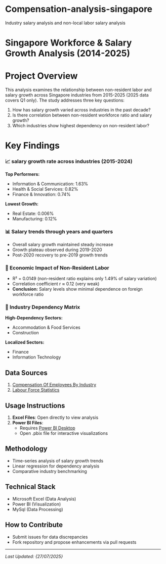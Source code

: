 # Compensation-analysis-singapore
Industry salary analysis and non-local labor salary analysis
# Singapore Workforce & Salary Growth Analysis (2014-2025)

# Project Overview

This analysis examines the relationship between non-resident labor and salary growth across Singapore industries from 2015-2025 (2025 data covers Q1 only). The study addresses three key questions:

1. How has salary growth varied across industries in the past decade?
2. Is there correlation between non-resident workforce ratio and salary growth?
3. Which industries show highest dependency on non-resident labor?

# Key Findings

### 📈 salary growth rate across industries (2015-2024)
**Top Performers:**
- Information & Communication: 1.63%
- Health & Social Services: 0.82% 
- Finance & Innovation: 0.74%

**Lowest Growth:**
- Real Estate: 0.006%
- Manufacturing: 0.12%

### 📊 Salary trends through years and quarters
- Overall salary growth maintained steady increase
- Growth plateau observed during 2019-2020
- Post-2020 recovery to pre-2019 growth trends

### 👥 Economic Impact of Non-Resident Labor
- R² = 0.0149 (non-resident ratio explains only 1.49% of salary variation)
- Correlation coefficient r ≈ 0.12 (very weak)
- **Conclusion:** Salary levels show minimal dependence on foreign workforce ratio

### 🏢 Industry Dependency Matrix
**High-Dependency Sectors:**
- Accommodation & Food Services
- Construction

**Localized Sectors:**
- Finance
- Information Technology

## Data Sources
1. [Compensation Of Employees By Industry](https://tablebuilder.singstat.gov.sg/table/TS/M015971)
2. [Labour Force Statistics](https://tablebuilder.singstat.gov.sg/table/TS/M181641)




## Usage Instructions
1. **Excel Files**: Open directly to view analysis
2. **Power BI Files**:
   - Requires [Power BI Desktop](https://powerbi.microsoft.com/)
   - Open .pbix file for interactive visualizations

## Methodology
- Time-series analysis of salary growth trends
- Linear regression for dependency analysis
- Comparative industry benchmarking

## Technical Stack
- Microsoft Excel (Data Analysis)
- Power BI (Visualization)
- MySql (Data Processing)

## How to Contribute
- Submit issues for data discrepancies
- Fork repository and propose enhancements via pull requests



---
*Last Updated: {27/07/2025}*
